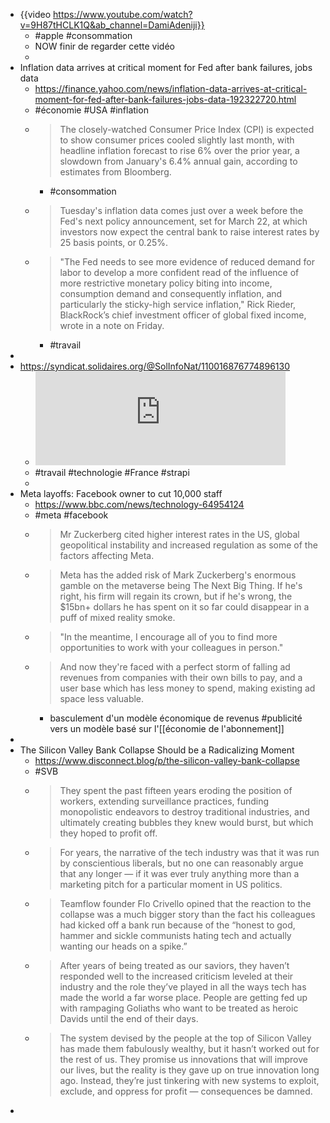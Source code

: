 - {{video https://www.youtube.com/watch?v=9H87tHCLK1Q&ab_channel=DamiAdeniji}}
	- #apple #consommation
	- NOW finir de regarder cette vidéo
	-
- Inflation data arrives at critical moment for Fed after bank failures, jobs data
	- https://finance.yahoo.com/news/inflation-data-arrives-at-critical-moment-for-fed-after-bank-failures-jobs-data-192322720.html
	- #économie #USA #inflation
	- > The closely-watched Consumer Price Index (CPI) is expected to show consumer prices cooled slightly last month, with headline inflation forecast to rise 6% over the prior year, a slowdown from January's 6.4% annual gain, according to estimates from Bloomberg.
		- #consommation
	- > Tuesday's inflation data comes just over a week before the Fed's next policy announcement, set for March 22, at which investors now expect the central bank to raise interest rates by 25 basis points, or 0.25%.
	- > "The Fed needs to see more evidence of reduced demand for labor to develop a more confident read of the influence of more restrictive monetary policy biting into income, consumption demand and consequently inflation, and particularly the sticky-high service inflation," Rick Rieder, BlackRock’s chief investment officer of global fixed income, wrote in a note on Friday.
		- #travail
-
- https://syndicat.solidaires.org/@SolInfoNat/110016876774896130
	- <iframe src="https://syndicat.solidaires.org/@SolInfoNat/110016876774896130/embed" class="mastodon-embed" style="max-width: 100%; border: 0" width="400" allowfullscreen="allowfullscreen"></iframe>
	- #travail #technologie #France #strapi
	-
- Meta layoffs: Facebook owner to cut 10,000 staff
	- https://www.bbc.com/news/technology-64954124
	- #meta #facebook
	- > Mr Zuckerberg cited higher interest rates in the US, global geopolitical instability and increased regulation as some of the factors affecting Meta.
	- > Meta has the added risk of Mark Zuckerberg's enormous gamble on the metaverse being The Next Big Thing. If he's right, his firm will regain its crown, but if he's wrong, the $15bn+ dollars he has spent on it so far could disappear in a puff of mixed reality smoke.
	- > "In the meantime, I encourage all of you to find more opportunities to work with your colleagues in person."
	- > And now they're faced with a perfect storm of falling ad revenues from companies with their own bills to pay, and a user base which has less money to spend, making existing ad space less valuable.
		- basculement d'un modèle économique de revenus #publicité vers un modèle basé sur l'[[économie de l'abonnement]]
-
- The Silicon Valley Bank Collapse Should be a Radicalizing Moment
	- https://www.disconnect.blog/p/the-silicon-valley-bank-collapse
	- #SVB
	- > They spent the past fifteen years eroding the position of workers, extending surveillance practices, funding monopolistic endeavors to destroy traditional industries, and ultimately creating bubbles they knew would burst, but which they hoped to profit off.
	- > For years, the narrative of the tech industry was that it was run by conscientious liberals, but no one can reasonably argue that any longer — if it was ever truly anything more than a marketing pitch for a particular moment in US politics.
	- > Teamflow founder Flo Crivello opined that the reaction to the collapse was a much bigger story than the fact his colleagues had kicked off a bank run because of the “honest to god, hammer and sickle communists hating tech and actually wanting our heads on a spike.”
	- > After years of being treated as our saviors, they haven’t responded well to the increased criticism leveled at their industry and the role they’ve played in all the ways tech has made the world a far worse place. People are getting fed up with rampaging Goliaths who want to be treated as heroic Davids until the end of their days.
	- > The system devised by the people at the top of Silicon Valley has made them fabulously wealthy, but it hasn’t worked out for the rest of us. They promise us innovations that will improve our lives, but the reality is they gave up on true innovation long ago. Instead, they’re just tinkering with new systems to exploit, exclude, and oppress for profit — consequences be damned.
-